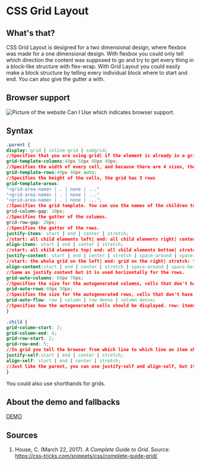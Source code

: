 # CSS Grid Layout
## What's that?
CSS Grid Layout is designed for a two dimensional design, where flexbox was made for a one dimensional design. With flexbox you could only tell which direction the content was supposed to go and try to get every thing in a block-like structure with flex-wrap. With Grid Layout you could easily make a block structure by telling every individual block where to start and end. You can also give the gutter a with.

## Browser support
![Picture of the website Can I Use which indicates browser support.](https://github.com/ChanelZM/browser-technologies/blob/master/Week2/HTML_meter/img/CanIUse_grid.png)

## Syntax
```css
.parent {
display: grid | inline-grid | subgrid; 
//Specifies that you are using grid| if the element is already in a grid, you can use subgrid to use the grid properties of the parent
grid-template-columns:40px 50px 60px 40px; 
//Specifies the width of every cell, and because there are 4 sizes, the grid has 4 columns
grid-template-rows:40px 40px auto; 
//Specifies the height of the cells, the grid has 3 rows
grid-template-areas: 
"<grid-area-name> | . | none | ..."
"<grid-area-name> | . | none | ..."
"<grid-area-name> | . | none | ...";
//Specifies the grid template. You can use the names of the children to indicate which one is placed at which location
grid-column-gap: 10px; 
//Specifies the gutter of the columns.
grid-row-gap: 20px; 
//Specifies the gutter of the rows.
justify-items: start | end | center | stretch; 
//start: all child elements left| end: all child elements right| center: (speaks for itself)| stretch: fills the whole cell.
align-items: start | end | center | stretch;
//start: all child elements top| end: all child elements bottom| stretch: fills the whole cell.
justify-content: start | end | center | stretch | space-around | space-between | space-evenly;
//start: the whole grid on the left| end: grid on the right| stretch: fits the container| space-around: space between the columns is evenly| space-between: left column floats left and right column floats right and the gutter is spaced evenly| space-evenly: the columns are spaced evenly in the container.
align-content:start | end | center | stretch | space-around | space-between | space-evenly;
//Same as justify content but it is used horizontally for the rows.
grid-auto-columns: 60px 70px;
//Specifies the size for the autogenerated columns, cells that don't have a set value get this value.
grid-auto-rows:40px 50px;
//Specifies the size for the autogenerated rows, cells that don't have a set value get this value.
grid-auto-flow: row | column | row dense | column dense;
//Specifies how the autogenerated cells should be displayed. row: items in a row | column: kind of like flexwrap but then vertical.
}

.child {
grid-column-start: 2;
grid-column-end: 4;
grid-row-start: 2;
grid-row-end: 5;
//In grid you tell the browser from which line to which line an item should go both for column and row.
justify-self:start | end | center | stretch;
align-self: start | end | center | stretch;
//Just like the parent, you can use justify-self and align-self, but it will only affect the item.
}
```

You could also use shorthands for grids.

## About the demo and fallbacks
[DEMO](https://chanelzm.github.io/browser-technologies/Week2/CSS_grid/)

## Sources
1. House, C. (March 22, 2017). *A Complete Guide to Grid*. Source: https://css-tricks.com/snippets/css/complete-guide-grid/